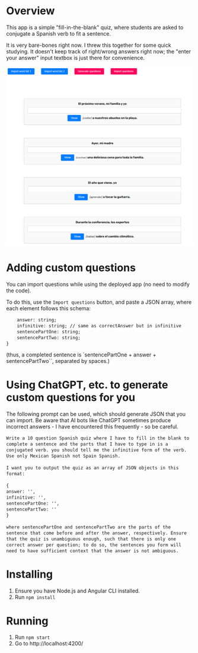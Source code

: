 # Overview
This app is a simple "fill-in-the-blank" quiz, where students are asked to conjugate a Spanish verb to fit a sentence.

It is very bare-bones right now. I threw this together for some quick studying. It doesn't keep track of right/wrong answers right now; the "enter your answer" input textbox is just there for convenience.

![screenshot](screenshot.png)

# Adding custom questions

You can import questions while using the deployed app (no need to modify the code).

To do this, use the `Import questions` button, and paste a JSON array, where each element follows this schema:

```{
    answer: string;
    infinitive: string; // same as correctAnswer but in infinitive
    sentencePartOne: string;
    sentencePartTwo: string;
}
```

(thus, a completed sentence is `sentencePartOne + answer + sentencePartTwo``, separated by spaces.)

# Using ChatGPT, etc. to generate custom questions for you
The following prompt can be used, which should generate JSON that you can import. Be aware that AI bots like ChatGPT sometimes produce incorrect answers - I have encountered this frequently - so be careful.

```
Write a 10 question Spanish quiz where I have to fill in the blank to complete a sentence and the parts that I have to type in is a conjugated verb. you should tell me the infinitive form of the verb. Use only Mexican Spanish not Spain Spanish.

I want you to output the quiz as an array of JSON objects in this format:

{
answer: '',
infinitive: '',
sentencePartOne: '',
sentencePartTwo: ''
}

where sentencePartOne and sentencePartTwo are the parts of the sentence that come before and after the answer, respectively. Ensure that the quiz is unambiguous enough, such that there is only one correct answer per question; to do so, the sentences you form will need to have sufficient context that the answer is not ambiguous.
```


# Installing

1. Ensure you have Node.js and Angular CLI installed.
2. Run `npm install`

# Running

1. Run `npm start`
2. Go to http://localhost:4200/
